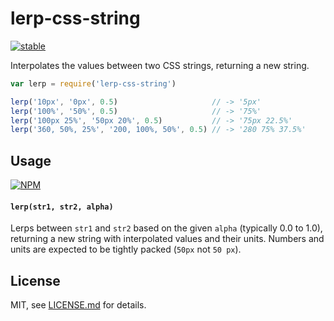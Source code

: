 # lerp-css-string

[![stable](http://badges.github.io/stability-badges/dist/stable.svg)](http://github.com/badges/stability-badges)

Interpolates the values between two CSS strings, returning a new string.

```js
var lerp = require('lerp-css-string')

lerp('10px', '0px', 0.5)                     // -> '5px'
lerp('100%', '50%', 0.5)                     // -> '75%'
lerp('100px 25%', '50px 20%', 0.5)           // -> '75px 22.5%'
lerp('360, 50%, 25%', '200, 100%, 50%', 0.5) // -> '280 75% 37.5%'
```

## Usage

[![NPM](https://nodei.co/npm/lerp-css-string.png)](https://nodei.co/npm/lerp-css-string/)

#### `lerp(str1, str2, alpha)`

Lerps between `str1` and `str2` based on the given `alpha` (typically 0.0 to 1.0), returning a new string with interpolated values and their units. Numbers and units are expected to be tightly packed (`50px` not `50 px`).

## License

MIT, see [LICENSE.md](http://github.com/mattdesl/lerp-css-string/blob/master/LICENSE.md) for details.
